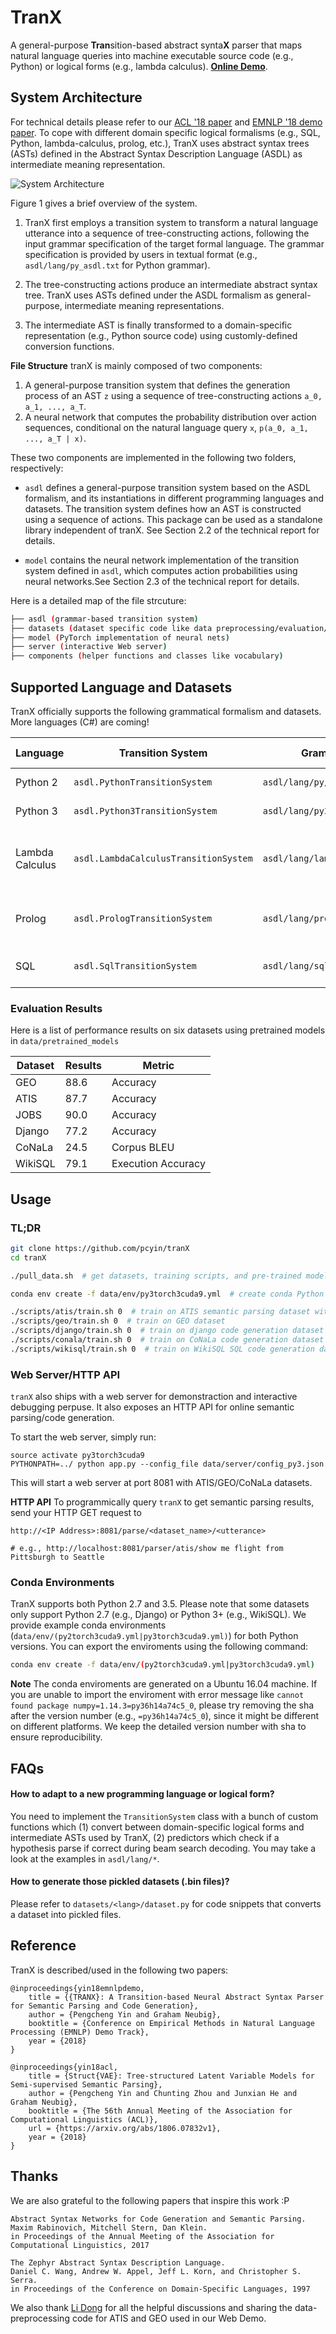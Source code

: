 # TranX

A general-purpose **Tran**sition-based abstract synta**X** parser
that maps natural language queries into machine executable
source code (e.g., Python) or logical forms (e.g., lambda calculus). **[Online Demo](http://moto.clab.cs.cmu.edu:8081/)**.

## System Architecture

For technical details please refer to our [ACL '18 paper](https://arxiv.org/abs/1806.07832) and [EMNLP '18 demo paper](https://arxiv.org/abs/1810.02720).
To cope with different
domain specific logical formalisms (e.g., SQL, Python, lambda-calculus,
prolog, etc.), TranX uses abstract syntax trees (ASTs) defined in the
Abstract Syntax Description Language (ASDL) as intermediate meaning
representation.

![System Architecture](doc/system.png)

Figure 1 gives a brief overview of the system.

1. TranX first employs a transition system to transform a natural language utterance into a sequence of tree-constructing actions, following the input grammar specification of the target formal language. The grammar specification is provided by users in textual format (e.g., `asdl/lang/py_asdl.txt` for Python grammar).

2. The tree-constructing actions produce an intermediate abstract syntax tree. TranX uses ASTs defined under the ASDL formalism as general-purpose, intermediate meaning representations.

3. The intermediate AST is finally transformed to a domain-specific representation (e.g., Python source code) using customly-defined conversion functions.

**File Structure** tranX is mainly composed of two components:

1. A general-purpose transition system that defines the generation process of an AST `z`
 using a sequence of tree-constructing actions `a_0, a_1, ..., a_T`.
2. A neural network that computes the probability distribution over action sequences, conditional on the natural language query `x`, `p(a_0, a_1, ..., a_T | x)`.

These two components are implemented in the following two folders, respectively:

* `asdl` defines a general-purpose transition system based on the ASDL formalism, and its instantiations in different programming languages and datasets. The transition system defines how an AST is constructed using a sequence of actions. This package can be used as a standalone library independent of tranX. See Section 2.2 of the technical report for details.

* `model` contains the neural network implementation of the transition system defined in `asdl`, which computes action probabilities using neural networks.See Section 2.3 of the technical report for details.

Here is a detailed map of the file strcuture:
```bash
├── asdl (grammar-based transition system)
├── datasets (dataset specific code like data preprocessing/evaluation/etc.)
├── model (PyTorch implementation of neural nets)
├── server (interactive Web server)
├── components (helper functions and classes like vocabulary)
```

## Supported Language and Datasets

TranX officially supports the following grammatical formalism and datasets.
More languages (C#) are coming!

Language | Transition System | Grammar Specification | Example Datasets
---------|--------------------| -------- | --------
Python 2   | `asdl.PythonTransitionSystem` | `asdl/lang/py/py_asdl.txt` | Django (Oda et al., 2015)
Python 3 | `asdl.Python3TransitionSystem` | `asdl/lang/py3/py3_asdl.simplified.txt` | CoNaLa (Yin et al., 2018)
Lambda Calculus| `asdl.LambdaCalculusTransitionSystem` | `asdl/lang/lambda_asdl.txt` | ATIS, GeoQuery (Zettlemoyer and Collins, 2005)
Prolog | `asdl.PrologTransitionSystem` | `asdl/lang/prolog_asdl.txt`  | Jobs (Zettlemoyer and Collins, 2005)
SQL | `asdl.SqlTransitionSystem` | `asdl/lang/sql/sql_asdl.txt` | WikiSQL (Zhong et al., 2017)

### Evaluation Results

Here is a list of performance results on six datasets using pretrained models in `data/pretrained_models`

| Dataset | Results      | Metric             |
| ------- | ------------ | ------------------ |
| GEO     | 88.6         | Accuracy           |
| ATIS    | 87.7         | Accuracy           |
| JOBS    | 90.0         | Accuracy           |
| Django  | 77.2         | Accuracy           |
| CoNaLa  | 24.5         | Corpus BLEU        |
| WikiSQL | 79.1         | Execution Accuracy |


## Usage


### TL;DR

```bash
git clone https://github.com/pcyin/tranX
cd tranX

./pull_data.sh  # get datasets, training scripts, and pre-trained models

conda env create -f data/env/py3torch3cuda9.yml  # create conda Python environment

./scripts/atis/train.sh 0  # train on ATIS semantic parsing dataset with random seed 0
./scripts/geo/train.sh 0  # train on GEO dataset
./scripts/django/train.sh 0  # train on django code generation dataset
./scripts/conala/train.sh 0  # train on CoNaLa code generation dataset
./scripts/wikisql/train.sh 0  # train on WikiSQL SQL code generation dataset
```

### Web Server/HTTP API

`tranX` also ships with a web server for demonstraction and interactive debugging perpuse. It also exposes an HTTP API for online semantic parsing/code generation.


To start the web server, simply run:

```
source activate py3torch3cuda9
PYTHONPATH=../ python app.py --config_file data/server/config_py3.json
```

This will start a web server at port 8081 with ATIS/GEO/CoNaLa datasets.



**HTTP API** To programmically query `tranX` to get semantic parsing results, send your HTTP GET request to

```
http://<IP Address>:8081/parse/<dataset_name>/<utterance>

# e.g., http://localhost:8081/parser/atis/show me flight from Pittsburgh to Seattle
```



### Conda Environments

TranX supports both Python 2.7 and 3.5. Please note that
some datasets only support Python 2.7 (e.g., Django) or Python 3+ (e.g., WikiSQL). We provide example
conda environments (`data/env/(py2torch3cuda9.yml|py3torch3cuda9.yml)`) for both Python versions.
You can export the enviroments using the following command:

```bash
conda env create -f data/env/(py2torch3cuda9.yml|py3torch3cuda9.yml)
```

**Note** The conda enviroments are generated on a Ubuntu 16.04 machine. If you are unable to import the enviroment with error message like `cannot found package numpy=1.14.3=py36h14a74c5_0`, please try removing the sha after the version number (e.g., `=py36h14a74c5_0`), since it might be different on different platforms. We keep the detailed version number with sha to ensure reproducibility.



## FAQs

#### How to adapt to a new programming language or logical form?

You need to implement the
`TransitionSystem` class with a bunch of custom functions which (1) convert between
domain-specific logical forms and intermediate ASTs used by TranX, (2) predictors which
check if a hypothesis parse if correct during beam search decoding.
You may take a look at the examples in `asdl/lang/*`.

#### How to generate those pickled datasets (.bin files)?

Please refer to `datasets/<lang>/dataset.py` for code snippets that converts
a dataset into pickled files.

## Reference

TranX is described/used in the following two papers:

```
@inproceedings{yin18emnlpdemo,
    title = {{TRANX}: A Transition-based Neural Abstract Syntax Parser for Semantic Parsing and Code Generation},
    author = {Pengcheng Yin and Graham Neubig},
    booktitle = {Conference on Empirical Methods in Natural Language Processing (EMNLP) Demo Track},
    year = {2018}
}

@inproceedings{yin18acl,
    title = {Struct{VAE}: Tree-structured Latent Variable Models for Semi-supervised Semantic Parsing},
    author = {Pengcheng Yin and Chunting Zhou and Junxian He and Graham Neubig},
    booktitle = {The 56th Annual Meeting of the Association for Computational Linguistics (ACL)},
    url = {https://arxiv.org/abs/1806.07832v1},
    year = {2018}
}
```

## Thanks

We are also grateful to the following papers that inspire this work :P
```
Abstract Syntax Networks for Code Generation and Semantic Parsing.
Maxim Rabinovich, Mitchell Stern, Dan Klein.
in Proceedings of the Annual Meeting of the Association for Computational Linguistics, 2017

The Zephyr Abstract Syntax Description Language.
Daniel C. Wang, Andrew W. Appel, Jeff L. Korn, and Christopher S. Serra.
in Proceedings of the Conference on Domain-Specific Languages, 1997
```

We also thank [Li Dong](http://homepages.inf.ed.ac.uk/s1478528/) for all the helpful discussions and sharing the data-preprocessing code for ATIS and GEO used in our Web Demo.
